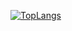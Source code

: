 [![TopLangs](https://github-readme-stats.vercel.app/api/top-langs/?username=edwardglockner&theme=dracula)](https://github.com/edwardglockner/github-readme-stats)


<!--
**EdwardGlockner/EdwardGlockner** is a ✨ _special_ ✨ repository because its `README.md` (this file) appears on your GitHub profile.

